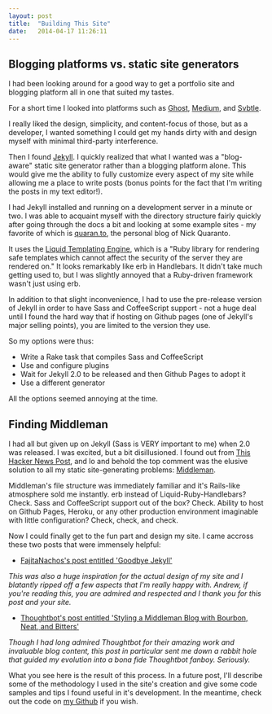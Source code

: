 ```yaml
---
layout: post
title:  "Building This Site"
date:   2014-04-17 11:26:11
---
```


## Blogging platforms vs. static site generators

I had been looking around for a good way to get a portfolio site and blogging platform all in one that suited my tastes. 

For a short time I looked into platforms such as [Ghost](http://ghost.org), [Medium](http://medium.com), and [Svbtle](http://svbtle.com). 

I really liked the design, simplicity, and content-focus of those, but as a developer, I wanted something I could get my hands dirty with and design myself with minimal third-party interference. 

Then I found [Jekyll](http://jekyllrb.com). I quickly realized that what I wanted was a "blog-aware" static site generator rather than a blogging platform alone. This would give me the ability to fully customize every aspect of my site while allowing me a place to write posts (bonus points for the fact that I'm writing the posts in my text editor!).

I had Jekyll installed and running on a development server in a minute or two. I was able to acquaint myself with the directory structure fairly quickly after going through the docs a bit and looking at some example sites - my favorite of which is [quaran.to](http://quaran.to), the personal blog of Nick Quaranto.

It uses the [Liquid Templating Engine](http://liquidmarkup.org/), which is a "Ruby library for rendering safe templates which cannot affect the security of the server they are rendered on." It looks remarkably like erb in Handlebars. It didn't take much getting used to, but I was slightly annoyed that a Ruby-driven framework wasn't just using erb. 

In addition to that slight inconvenience, I had to use the pre-release version of Jekyll in order to have Sass and CoffeeScript support - not a huge deal until I found the hard way that if hosting on Github pages (one of Jekyll's major selling points), you are limited to the version they use.

So my options were thus:

- Write a Rake task that compiles Sass and CoffeeScript
- Use and configure plugins
- Wait for Jekyll 2.0 to be released and then Github Pages to adopt it
- Use a different generator

All the options seemed annoying at the time.

## Finding Middleman

I had all but given up on Jekyll (Sass is VERY important to me) when 2.0 was released. I was excited, but a bit disillusioned. I found out from [This Hacker News Post](https://news.ycombinator.com/item?id=7708142), and lo and behold the top comment was the elusive solution to all my static site-generating problems: [Middleman](http://middlemanapp.com).

Middleman's file structure was immediately familiar and it's Rails-like atmosphere sold me instantly. erb instead of Liquid-Ruby-Handlebars? Check. Sass and CoffeeScript support out of the box? Check. Ability to host on Github Pages, Heroku, or any other production environment imaginable with little configuration? Check, check, and check.

Now I could finally get to the fun part and design my site. I came accross these two posts that were immensely helpful:

- [FajitaNachos's post entitled 'Goodbye Jekyll'](http://fajitanachos.com/Goodbye-jekyll/) 

*This was also a huge inspiration for the actual design of my site and I blatantly ripped off a few aspects that I'm really happy with. Andrew, if you're reading this, you are admired and respected and I thank you for this post and your site.*

- [Thoughtbot's post entitled 'Styling a Middleman Blog with Bourbon, Neat, and Bitters'](http://robots.thoughtbot.com/middleman-bourbon-walkthrough)

*Though I had long admired Thoughtbot for their amazing work and invaluable blog content, this post in particular sent me down a rabbit hole that guided my evolution into a bona fide Thoughtbot fanboy. Seriously.*

What you see here is the result of this process. In a future post, I'll describe some of the methodology I used in the site's creation and give some code samples and tips I found useful in it's development. In the meantime, check out the code on [my Github](http://github.com/elliotec/middleman) if you wish.

